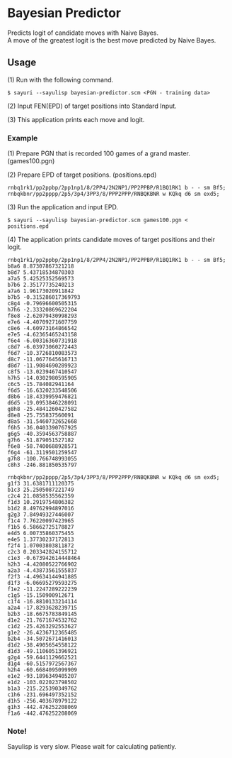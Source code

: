 Bayesian Predictor
==================

Predicts logit of candidate moves with Naive Bayes.  
A move of the greatest logit is the best move predicted by Naive Bayes.

Usage
-----

(1) Run with the following command.

    $ sayuri --sayulisp bayesian-predictor.scm <PGN - training data>

(2) Input FEN(EPD) of target positions into Standard Input.

(3) This application prints each move and logit.

### Example ###

(1) Prepare PGN that is recorded 100 games of a grand master. (games100.pgn)

(2) Prepare EPD of target positions. (positions.epd)

    rnbq1rk1/pp2ppbp/2pp1np1/8/2PP4/2N2NP1/PP2PPBP/R1BQ1RK1 b - - sm Bf5;
    rnbqkbnr/pp2pppp/2p5/3p4/3PP3/8/PPP2PPP/RNBQKBNR w KQkq d6 sm exd5;

(3) Run the application and input EPD.

    $ sayuri --sayulisp bayesian-predictor.scm games100.pgn < positions.epd

(4) The application prints candidate moves of target positions and their logit.

    rnbq1rk1/pp2ppbp/2pp1np1/8/2PP4/2N2NP1/PP2PPBP/R1BQ1RK1 b - - sm Bf5;
    b8a6 8.87307867321218
    b8d7 5.43718534870303
    a7a5 5.42525352569573
    b7b6 2.35177735240213
    a7a6 1.96173020911842
    b7b5 -0.315286017369793
    c8g4 -0.79696600505315
    h7h6 -2.33320869622204
    f8e8 -2.62079430998293
    e7e6 -4.40709271607759
    c8e6 -4.60973164866542
    e7e5 -4.62365465243158
    f6e4 -6.00316360731918
    c8d7 -6.03973060272443
    f6d7 -10.3726810083573
    d8c7 -11.0677645616713
    d8d7 -11.9084690289923
    c8f5 -13.0239467410547
    h7h5 -14.0302980595905
    c6c5 -15.784082941164
    f6d5 -16.6320233548506
    d8b6 -18.4339959476821
    d6d5 -19.0953846228091
    g8h8 -25.4841260427582
    d8e8 -25.755837560091
    d8a5 -31.5460732652668
    f6h5 -36.0403390767925
    g6g5 -40.3594563758887
    g7h6 -51.879051527182
    f6e8 -58.7400688928571
    f6g4 -61.3119501259547
    g7h8 -100.766748993055
    c8h3 -246.881850535797
    
    rnbqkbnr/pp2pppp/2p5/3p4/3PP3/8/PPP2PPP/RNBQKBNR w KQkq d6 sm exd5;
    g1f3 31.6381711120375
    b1c3 25.2505087221749
    c2c4 21.0858535562359
    f1d3 10.2919754806382
    b1d2 8.49762994897016
    g2g3 7.84949327446007
    f1c4 7.76220097423965
    f1b5 6.58662725178827
    e4d5 6.00735860375455
    e4e5 1.37730237172813
    f2f4 1.07003803811872
    c2c3 0.203342824155712
    c1e3 -0.673942614448464
    h2h3 -4.42080522766902
    a2a3 -4.43873561555837
    f2f3 -4.49634144941885
    d1f3 -6.06695279593275
    f1e2 -11.2247289222239
    c1g5 -15.150900912671
    c1f4 -16.8810133214114
    a2a4 -17.8293628239715
    b2b3 -18.6675783849145
    d1e2 -21.7671674532762
    c1d2 -25.4263292553627
    g1e2 -26.4236712365485
    b2b4 -34.5072671416013
    d1d2 -38.4905654558122
    d1d3 -49.1106051396921
    g2g4 -59.6441129662521
    d1g4 -60.5157972567367
    h2h4 -60.6684095099909
    e1e2 -93.1896349405207
    e1d2 -103.022023798502
    b1a3 -215.225390349762
    c1h6 -231.696497352152
    d1h5 -256.403678979122
    g1h3 -442.476252208069
    f1a6 -442.476252208069


### Note! ###

Sayulisp is very slow. Please wait for calculating patiently.
